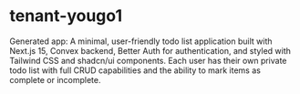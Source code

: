 # tenant-yougo1
Generated app: A minimal, user-friendly todo list application built with Next.js 15, Convex backend, Better Auth for authentication, and styled with Tailwind CSS and shadcn/ui components. Each user has their own private todo list with full CRUD capabilities and the ability to mark items as complete or incomplete.
